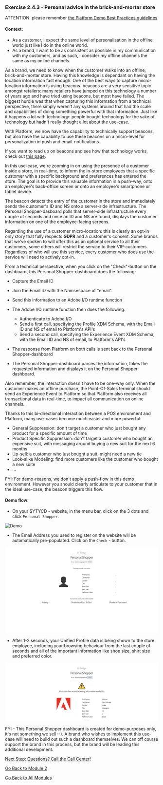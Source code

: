 ### Exercise 2.4.3 - Personal advice in the brick-and-mortar store

ATTENTION: please remember [the Platform Demo Best Practices guidelines](./ex0.md)

#### **Context:** 

  * As a customer, I expect the same level of personalisation in the offline world just like I do in the online world. 
  * As a brand, I want to be as consistent as possible in my communication with my customers, and as such, I consider my offline channels the same as my online channels.

As a brand, we need to know when the customer walks into an offline, brick-and-mortar store. Having this knowledge is dependant on having the location information fast enough. One of the best ways to capture micro-location information is using beacons. beacons are a very sensitive topic amongst retailers: many retailers have jumped on this technology a number of years ago and have tried using beacons, but most have failed. The biggest hurdle was that when capturing this information from a technical perspective, there simply weren't any systems around that had the scale and capabilities of doing something powerful with that information. Just like it happens a lot with technology: people bought technology for the sake of technology but hadn't really thought a lot about the use-case.

With Platform, we now have the capability to technically support beacons, but also have the capability to use these beacons on a micro-level for personalization in push and email-notifications.

If you want to read up on beacons and see how that technology works, check out [this page](https://estimote.com/).

In this use-case, we're zooming in on using the presence of a customer inside a store, in real-time, to inform the in-store employees that a specific customer with a specific background and preferences has entered the store. The goal is to provide this valuable information in a push-way, onto an employee's back-office screen or onto an employee's smartphone or tablet device.

The beacon detects the entry of the customer in the store and immediately sends the customer's ID and NS onto a server-side infrastructure. The Personal Shopper-dasboard polls that server-side infrastructure every couple of seconds and once an ID and NS are found, displays the customer information on one of the employee-facing screens.

Regarding the use of a customer micro-location: this is clearly an opt-in only story that fully respects **GDPR** and a customer's consent. Some brands that we've spoken to will offer this as an optional service to all their customers, some others will restrict the service to their VIP-customers. Regardless of who will use this service, every customer who does use the service will need to actively opt-in.

From a technical perspective, when you click on the "Check"-button on the dashboard, this Personal Shopper-dashboard does the following:

  * Capture the Email ID
  
  * Join the Email ID with the Namsespace of "email".
  
  * Send this information to an Adobe I/O runtime function
  
  * The Adobe I/O runtime function then does the following:
    * Authenticate to Adobe I/O
    * Send a first call, specifying the Profile XDM Schema, with the Email ID and NS of email to Platform's API's 
    * Send a second call, specifying the Experience Event XDM Schema, with the Email ID and NS of email, to Platform's API's
  * The response from Platform on both calls is sent back to the Personal Shopper-dashboard
  * The Personal Shopper-dashboard parses the information, takes the requested information and displays it on the Personal Shopper-dashboard.

Also remember, the interaction doesn't have to be one-way only. When the customer makes an offline purchase, the Point-Of-Sales terminal should send an Experience Event to Platform so that Platform also receives all transactional data in real-time, to impact all communication on online channels.

Thanks to this bi-directional interaction between a POS environment and Platform, many use-cases become much easier and more powerful:

  * General Suppression: don't target a customer who just bought any product for a specific amount of time
  * Product Specific Suppression: don't target a customer who bought an expensive suit, with messaging around buying a new suit for the next 6 months 
  * Up-sell: a customer who just bought a suit, might need a new tie
  * Look-alike Modeling: find more customers like the customer who bought a new suite
  * ...

FYI: For demo-reasons, we don't apply a push-flow in this demo environment. However you should clearly articulate to your customer that in the ideal use-case, the beacon triggers this flow.

#### **Demo flow:**

  * On your SYTYCD - website, in the menu bar, click on the 3 dots and click ``Personal Shopper``.

  ![Demo](./images/ps.png)
  
  * The Email Address you used to register on the website will be automatically pre-populated. Click on the ``Check`` - button.
  
  ![Demo](./images/ps_id.png)
  
  * After 1-2 seconds, your Unified Profile data is being shown to the store employee, including your browsing behaviour from the last couple of seconds and all of the important information like shoe size, shirt size and preferred color.
  
  ![Demo](./images/ps_response.png)

FYI - This Personal Shopper dashboard is created for demo-purposes only, it's not something we sell :-). A brand who wishes to implement this use-case will need to build out such a dashboard themselves. We can off course support the brand in this process, but the brand will be leading this additional development.


[Next Step: Questions? Call the Call Center!](./ex4.md)

[Go Back to Module 2](../README.md)

[Go Back to All Modules](/../../)



